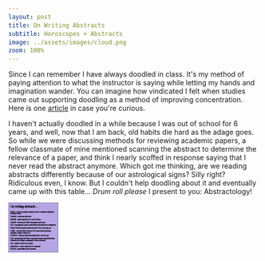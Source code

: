 ```yaml
---
layout: post
title: On Writing Abstracts
subtitle: Horoscopes + Abstracts
image: ../assets/images/cloud.png
zoom: 100%
---
```

Since I can remember I have always doodled in class. It's my method of paying attention to what the instructor is saying while letting my hands and imagination wander. You can imagine how vindicated I felt when studies came out supporting doodling as a method of improving concentration. Here is one [article](https://www.health.harvard.edu/blog/the-thinking-benefits-of-doodling-2016121510844) in case you're curious.

I haven't actually doodled in a while because I was out of school for 6 years, and well, now that I am back, old habits die hard as the adage goes.
So while we were discussing methods for reviewing academic papers, a fellow classmate of mine mentioned scanning the abstract to determine the relevance of a paper, and think I nearly scoffed in response saying that I never read the abstract anymore. Which got me thinking, are we reading abstracts differently because of our astrological signs? Silly right? Ridiculous even, I know. But I couldn't help doodling about it and eventually came up with this table...
*Drum roll please* I present to you: Abstractology!

![a chart on writing abstracts according to astrological signs](../assets/images/abstractology.png)
